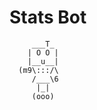 # Stats Bot

```
     ___T_     
    | O O |    
    |__u__|    
  (m9\:::/\    
     /___\6    
      |_|      
     (ooo)
```